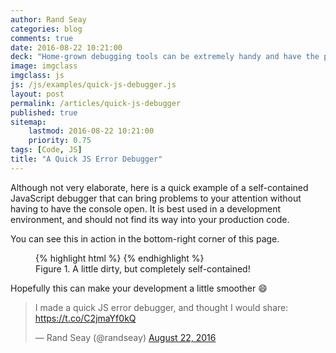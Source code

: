 ```yaml
---
author: Rand Seay
categories: blog
comments: true
date: 2016-08-22 10:21:00
deck: "Home-grown debugging tools can be extremely handy and have the potential to save you from headaches and lost time."
image: imgclass
imgclass: js
js: /js/examples/quick-js-debugger.js
layout: post
permalink: /articles/quick-js-debugger
published: true
sitemap:
    lastmod: 2016-08-22 10:21:00
    priority: 0.75
tags: [Code, JS]
title: "A Quick JS Error Debugger"
---
```


Although not very elaborate, here is a quick example of a self-contained JavaScript debugger that can bring problems to your attention<!--more--> without having to have the console open. It is best used in a development environment, and should not find its way into your production code.

<p class="post-note">
    You can see this in action in the bottom-right corner of this page.
</p>

<figure id='figure-1' class='code'>
{% highlight html %}
<script>
    (function () {
        function PageError(message, source, lineno, colno, error) {
            this.message = message;
            this.source = source;
            this.lineno = lineno;
            this.colno = colno;
            this.error = error;
        }

        var pageErrors = [];

        function renderPageErrorLink(errors) {
            var jsDebug = document.getElementById("jsDebug");
            var jsDebugStyle = "position:fixed;" +
                "background:whitesmoke;" +
                "border-radius:10px 0 0 0;" +
                "border:1px solid lightgray;" +
                "bottom:0;" +
                "box-shadow: 0 0 20px -5px rgba(153,153,153,0.9);" +
                "display:inline;" +
                "padding:10px;" +
                "color:indianred;" +
                "font-family:sans-serif;" +
                "font-size:12px;" +
                "font-weight:bold;" +
                "right:0;" +
                "z-index:9999;";
            var jsDebugText = errors.length + " JS error";
            if (errors.length > 1) {
                jsDebugText += "s";
            }

            jsDebug.text = jsDebugText;
            jsDebug.style.cssText = jsDebugStyle;

        };

        window.onload = function () {
            var jsDebug = document.createElement("a");
            jsDebug.id = "jsDebug";
            jsDebug.style.cssText = "display:none;";
            document.body.appendChild(jsDebug);

            if (pageErrors.length) {
                renderPageErrorLink(pageErrors);
            }
        }

        window.onerror = function (message, source, lineno, colno, error) {
            pageErrors.push(new PageError(message, source, lineno, colno, error));
        };
    })();
</script>
{% endhighlight %}
<figcaption>Figure 1. A little dirty, but completely self-contained!</figcaption>
</figure>

Hopefully this can make your development a little smoother :smile:

<blockquote class="twitter-tweet" data-lang="en"><p lang="en" dir="ltr">I made a quick JS error debugger, and thought I would share: <a href="https://t.co/C2jmaYf0kQ">https://t.co/C2jmaYf0kQ</a></p>&mdash; Rand Seay (@randseay) <a href="https://twitter.com/randseay/status/767609823357726720">August 22, 2016</a></blockquote>
<script async src="//platform.twitter.com/widgets.js" charset="utf-8"></script>
